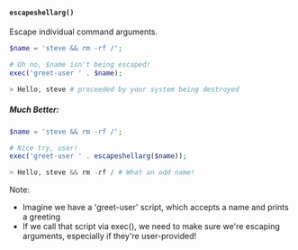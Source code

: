 #### `escapeshellarg()`

Escape individual command arguments.

```php
$name = 'steve && rm -rf /';

# Oh no, $name isn't being escaped!
exec('greet-user ' . $name);
```
<!-- .element: class="fragment" data-fragment-index="0" -->

```php
> Hello, steve # proceeded by your system being destroyed
```
<!-- .element: class="fragment" data-fragment-index="1" -->

##### Much Better:
<!-- .element: class="fragment" data-fragment-index="2" -->

```php
$name = 'steve && rm -rf /';

# Nice try, user!
exec('greet-user ' . escapeshellarg($name));
```
<!-- .element: class="fragment" data-fragment-index="2" -->

```php
> Hello, steve && rm -rf / # What an odd name!
```
<!-- .element: class="fragment" data-fragment-index="3" -->

Note:

* Imagine we have a 'greet-user' script, which accepts a name and prints a greeting
* If we call that script via exec(), we need to make sure we're escaping arguments, especially if they're user-provided!
